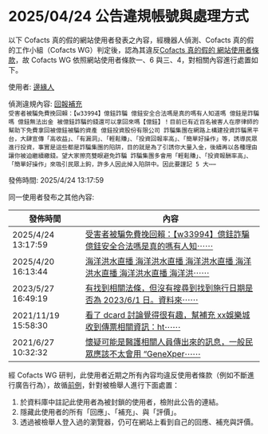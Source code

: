 2025/04/24 公告違規帳號與處理方式
=========

以下 Cofacts 真的假的網站使用者發表之內容，經機器人偵測、Cofacts 真的假的工作小組（Cofacts WG）判定後，認為其違反[Cofacts 真的假的 網站使用者條款](https://github.com/cofacts/rumors-site/blob/master/LEGAL.md)，故 Cofacts WG 依照網站使用者條款一、6 與三、4，對相關內容進行處置如下。

使用者: [邊緣人](https://cofacts.github.io/community-builder/#/editorworks?type=2&day=365&userId=AWA_PbObyCdS-nWhukq-)

偵測違規內容: [回報補充](https://dev.cofacts.tw/article/zhs1i97hd8z3)<br>`受害者被騙免費挽回賴：【w33994】億銈詐騙 億銈安全合法嗎是真的嗎有人知道嗎 億銈是詐騙嗎 億銈無法出金 被億銈詐騙的錢還可以拿回來嗎【億銈】！目前已有近百名被害人在廖律師的幫助下免費拿回被億銈被騙的資產 億銈投資股份有限公司
詐騙集團在網路上構建投資詐騙黑平台，大肆宣傳「高收益」、「有漏洞」、「輕鬆賺」、「投資回報率高」、「簡單好操作」等，誘導民眾進行投資，事實是這些都是詐騙集團的陷阱，目的就是為了引誘你大量入金，後續再以各種理由讓你被迫繼續繳錢。望大家擦亮雙眼避免詐騙
詐騙集團多會用「輕鬆賺」、「投資報酬率高」、「簡單好操作」來吸引民眾上鉤，許多人因此掉入陷阱中。因此要謹記 5 大⋯⋯`

發佈時間: 2025/4/24 13:17:59

同一使用者發布之其他內容:

|發佈時間|內容|
|---|---|
| 2025/4/24 13:17:59 | [受害者被騙免費挽回賴：【w33994】億銈詐騙 億銈安全合法嗎是真的嗎有人知⋯⋯](https://dev.cofacts.tw/article/zhs1i97hd8z3) |
| 2025/4/20 16:13:44 | [海洋洪水直播 海洋洪水直播 海洋洪水直播 海洋洪水直播 海洋洪水直播 海洋洪⋯⋯](https://dev.cofacts.tw/article/2g0xz1lnt72c2) |
| 2023/5/27 16:49:19 | [有找到相關法條，但沒有搜尋到找到施行日期是否為 2023/6/1 日。資料來⋯⋯](https://dev.cofacts.tw/article/hGq4WIgBvEj1WkaUsah1) |
| 2021/11/19 15:58:30 | [看了 dcard 討論覺得很有趣，幫補充 xx娛樂城 收到傳票相關資訊：ht⋯⋯](https://dev.cofacts.tw/article/3d6n46gkp9t4c) |
| 2021/6/27 10:32:32 | [懷疑可能是醫護相關人員傳出來的訊息，一般民眾應該不太會用 “GeneXper⋯⋯](https://dev.cofacts.tw/article/17lm83co55zz9) |

經 Cofacts WG 研判，此使用者近期之所有內容均違反使用者條款（例如不斷進行廣告行為），故循[前例](https://github.com/cofacts/takedowns/blob/master/2021/1125-2nd-spam.md)，針對被檢舉人進行下面處置：
1. 於資料庫中註記此使用者為被封鎖的使用者，檢附此公告的連結。
2. 隱藏此使用者的所有「回應」、「補充」、與「評價」。
3. 透過被檢舉人登入過的瀏覽器，仍可在網站上看到自己的回應、補充與評價。
